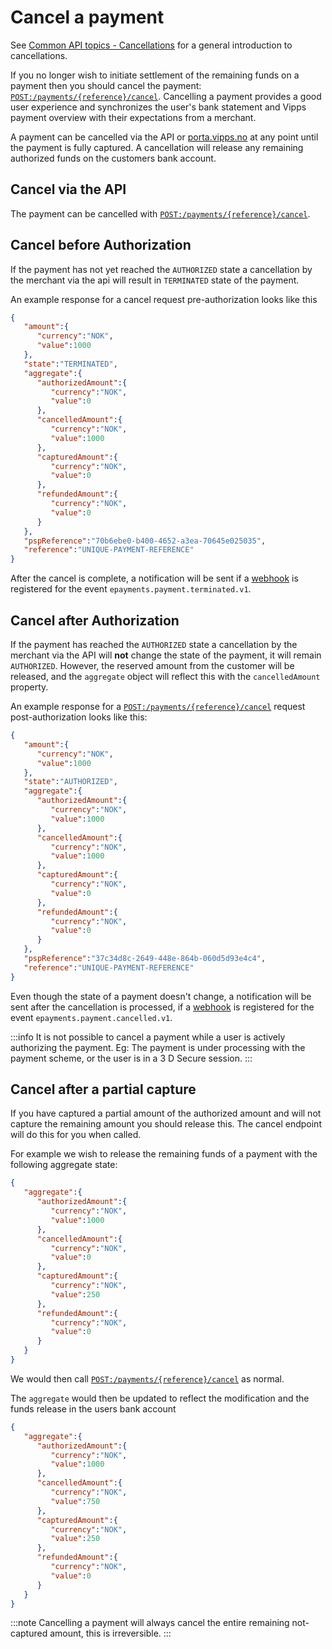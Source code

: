 <!-- START_METADATA
---
title: Cancel the payment with the ePayment API
sidebar_label: Cancel
id: cancel
sidebar_position: 30
description: Cancel payment with the ePayment API.
---

END_METADATA -->

# Cancel a payment

See
[Common API topics - Cancellations](https://developer.vippsmobilepay.com/docs/vipps-developers/common-topics/cancel)
for a general introduction to cancellations.

If you no longer wish to initiate settlement of the remaining funds on a payment
then you should cancel the payment:
[`POST:/payments/{reference}/cancel`][cancel-payment-endpoint].
Cancelling a payment provides a good user experience and synchronizes
the user's bank statement and Vipps payment overview with their expectations from
a merchant.

A payment can be cancelled via the API or
[porta.vipps.no](https://portal.vipps.no)
at any point until the
payment is fully captured. A cancellation will release any remaining authorized
funds on the customers bank account.

## Cancel via the API

The payment can be cancelled with
[`POST:/payments/{reference}/cancel`][cancel-payment-endpoint].

## Cancel before Authorization
If the payment has not yet reached the `AUTHORIZED` state a cancellation by the merchant via the api will result in `TERMINATED` state of the payment.

An example response for a cancel request pre-authorization looks like this
```json
{
   "amount":{
      "currency":"NOK",
      "value":1000
   },
   "state":"TERMINATED",
   "aggregate":{
      "authorizedAmount":{
         "currency":"NOK",
         "value":0
      },
      "cancelledAmount":{
         "currency":"NOK",
         "value":1000
      },
      "capturedAmount":{
         "currency":"NOK",
         "value":0
      },
      "refundedAmount":{
         "currency":"NOK",
         "value":0
      }
   },
   "pspReference":"70b6ebe0-b400-4652-a3ea-70645e025035",
   "reference":"UNIQUE-PAYMENT-REFERENCE"
}
```

After the cancel is complete, a notification will be sent if a
[webhook](../features/webhooks.md) is registered for the event
`epayments.payment.terminated.v1`.

## Cancel after Authorization

If the payment has reached the `AUTHORIZED` state a cancellation by the merchant
via the API will **not** change the state of the payment, it will remain `AUTHORIZED`.
However, the reserved amount from the customer will be released, and the `aggregate`
object will reflect this with the `cancelledAmount` property.

An example response for a
[`POST:/payments/{reference}/cancel`][cancel-payment-endpoint]
request post-authorization looks like this:

```json
{
   "amount":{
      "currency":"NOK",
      "value":1000
   },
   "state":"AUTHORIZED",
   "aggregate":{
      "authorizedAmount":{
         "currency":"NOK",
         "value":1000
      },
      "cancelledAmount":{
         "currency":"NOK",
         "value":1000
      },
      "capturedAmount":{
         "currency":"NOK",
         "value":0
      },
      "refundedAmount":{
         "currency":"NOK",
         "value":0
      }
   },
   "pspReference":"37c34d8c-2649-448e-864b-060d5d93e4c4",
   "reference":"UNIQUE-PAYMENT-REFERENCE"
}
```

Even though the state of a payment doesn't change, a notification will be sent
after the cancellation is processed, if a
[webhook](../features/webhooks.md) is registered for the event
`epayments.payment.cancelled.v1`.

:::info
It is not possible to cancel a payment while a user is actively authorizing the
payment. Eg: The payment is under processing with the payment scheme, or the
user is in a 3 D Secure session.
:::

## Cancel after a partial capture

If you have captured a partial amount of the authorized amount and will not
capture the remaining amount you should release this. The cancel endpoint will
do this for you when called.

For example we wish to release the remaining funds of a payment with the
following aggregate state:

```json
{
   "aggregate":{
      "authorizedAmount":{
         "currency":"NOK",
         "value":1000
      },
      "cancelledAmount":{
         "currency":"NOK",
         "value":0
      },
      "capturedAmount":{
         "currency":"NOK",
         "value":250
      },
      "refundedAmount":{
         "currency":"NOK",
         "value":0
      }
   }
}
```

We would then call
[`POST:/payments/{reference}/cancel`][cancel-payment-endpoint]
as normal.

The `aggregate` would then be updated to reflect the modification and the funds
release in the users bank account

```json
{
   "aggregate":{
      "authorizedAmount":{
         "currency":"NOK",
         "value":1000
      },
      "cancelledAmount":{
         "currency":"NOK",
         "value":750
      },
      "capturedAmount":{
         "currency":"NOK",
         "value":250
      },
      "refundedAmount":{
         "currency":"NOK",
         "value":0
      }
   }
}
```

:::note
Cancelling a payment will always cancel the entire remaining not-captured amount,
this is irreversible.
:::

[cancel-payment-endpoint]: https://developer.vippsmobilepay.com/api/epayment#tag/AdjustPayments/operation/cancelPayment
